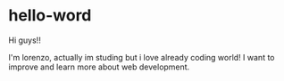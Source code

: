 # hello-word

Hi guys!!

I'm lorenzo, actually im studing but i love already coding world!
I want to improve and learn more about web development.
